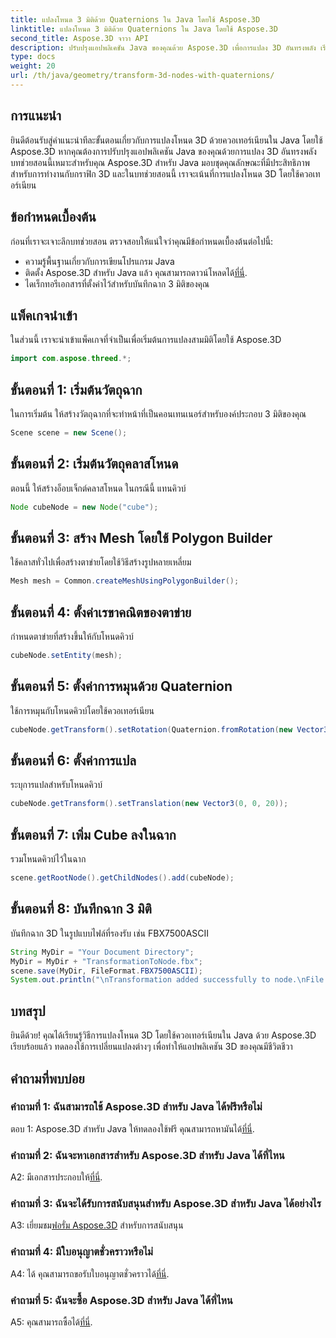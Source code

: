 ```yaml
---
title: แปลงโหนด 3 มิติด้วย Quaternions ใน Java โดยใช้ Aspose.3D
linktitle: แปลงโหนด 3 มิติด้วย Quaternions ใน Java โดยใช้ Aspose.3D
second_title: Aspose.3D จาวา API
description: ปรับปรุงแอปพลิเคชัน Java ของคุณด้วย Aspose.3D เพื่อการแปลง 3D อันทรงพลัง เรียนรู้การแปลงโหนดโดยใช้ควอเทอร์เนียนในคำแนะนำทีละขั้นตอนนี้
type: docs
weight: 20
url: /th/java/geometry/transform-3d-nodes-with-quaternions/
---
```

## การแนะนำ

ยินดีต้อนรับสู่คำแนะนำทีละขั้นตอนเกี่ยวกับการแปลงโหนด 3D ด้วยควอเทอร์เนียนใน Java โดยใช้ Aspose.3D หากคุณต้องการปรับปรุงแอปพลิเคชัน Java ของคุณด้วยการแปลง 3D อันทรงพลัง บทช่วยสอนนี้เหมาะสำหรับคุณ Aspose.3D สำหรับ Java มอบชุดคุณลักษณะที่มีประสิทธิภาพสำหรับการทำงานกับกราฟิก 3D และในบทช่วยสอนนี้ เราจะเน้นที่การแปลงโหนด 3D โดยใช้ควอเทอร์เนียน

## ข้อกำหนดเบื้องต้น

ก่อนที่เราจะเจาะลึกบทช่วยสอน ตรวจสอบให้แน่ใจว่าคุณมีข้อกำหนดเบื้องต้นต่อไปนี้:

- ความรู้พื้นฐานเกี่ยวกับการเขียนโปรแกรม Java
-  ติดตั้ง Aspose.3D สำหรับ Java แล้ว คุณสามารถดาวน์โหลดได้[ที่นี่](https://releases.aspose.com/3d/java/).
- ไดเร็กทอรีเอกสารที่ตั้งค่าไว้สำหรับบันทึกฉาก 3 มิติของคุณ

## แพ็คเกจนำเข้า

ในส่วนนี้ เราจะนำเข้าแพ็คเกจที่จำเป็นเพื่อเริ่มต้นการแปลงสามมิติโดยใช้ Aspose.3D

```java
import com.aspose.threed.*;
```

## ขั้นตอนที่ 1: เริ่มต้นวัตถุฉาก

ในการเริ่มต้น ให้สร้างวัตถุฉากที่จะทำหน้าที่เป็นคอนเทนเนอร์สำหรับองค์ประกอบ 3 มิติของคุณ

```java
Scene scene = new Scene();
```

## ขั้นตอนที่ 2: เริ่มต้นวัตถุคลาสโหนด

ตอนนี้ ให้สร้างอ็อบเจ็กต์คลาสโหนด ในกรณีนี้ แทนคิวบ์

```java
Node cubeNode = new Node("cube");
```

## ขั้นตอนที่ 3: สร้าง Mesh โดยใช้ Polygon Builder

ใช้คลาสทั่วไปเพื่อสร้างตาข่ายโดยใช้วิธีสร้างรูปหลายเหลี่ยม

```java
Mesh mesh = Common.createMeshUsingPolygonBuilder();
```

## ขั้นตอนที่ 4: ตั้งค่าเรขาคณิตของตาข่าย

กำหนดตาข่ายที่สร้างขึ้นให้กับโหนดคิวบ์

```java
cubeNode.setEntity(mesh);
```

## ขั้นตอนที่ 5: ตั้งค่าการหมุนด้วย Quaternion

ใช้การหมุนกับโหนดคิวบ์โดยใช้ควอเทอร์เนียน

```java
cubeNode.getTransform().setRotation(Quaternion.fromRotation(new Vector3(0, 1, 0), new Vector3(0.3, 0.5, 0.1)));
```

## ขั้นตอนที่ 6: ตั้งค่าการแปล

ระบุการแปลสำหรับโหนดคิวบ์

```java
cubeNode.getTransform().setTranslation(new Vector3(0, 0, 20));
```

## ขั้นตอนที่ 7: เพิ่ม Cube ลงในฉาก

รวมโหนดคิวบ์ไว้ในฉาก

```java
scene.getRootNode().getChildNodes().add(cubeNode);
```

## ขั้นตอนที่ 8: บันทึกฉาก 3 มิติ

บันทึกฉาก 3D ในรูปแบบไฟล์ที่รองรับ เช่น FBX7500ASCII

```java
String MyDir = "Your Document Directory";
MyDir = MyDir + "TransformationToNode.fbx";
scene.save(MyDir, FileFormat.FBX7500ASCII);
System.out.println("\nTransformation added successfully to node.\nFile saved at " + MyDir);
```

## บทสรุป

ยินดีด้วย! คุณได้เรียนรู้วิธีการแปลงโหนด 3D โดยใช้ควอเทอร์เนียนใน Java ด้วย Aspose.3D เรียบร้อยแล้ว ทดลองใช้การเปลี่ยนแปลงต่างๆ เพื่อทำให้แอปพลิเคชัน 3D ของคุณมีชีวิตชีวา

## คำถามที่พบบ่อย

### คำถามที่ 1: ฉันสามารถใช้ Aspose.3D สำหรับ Java ได้ฟรีหรือไม่

ตอบ 1: Aspose.3D สำหรับ Java ให้ทดลองใช้ฟรี คุณสามารถหามันได้[ที่นี่](https://releases.aspose.com/).

### คำถามที่ 2: ฉันจะหาเอกสารสำหรับ Aspose.3D สำหรับ Java ได้ที่ไหน

 A2: มีเอกสารประกอบให้[ที่นี่](https://reference.aspose.com/3d/java/).

### คำถามที่ 3: ฉันจะได้รับการสนับสนุนสำหรับ Aspose.3D สำหรับ Java ได้อย่างไร

 A3: เยี่ยมชม[ฟอรั่ม Aspose.3D](https://forum.aspose.com/c/3d/18) สำหรับการสนับสนุน

### คำถามที่ 4: มีใบอนุญาตชั่วคราวหรือไม่

 A4: ได้ คุณสามารถขอรับใบอนุญาตชั่วคราวได้[ที่นี่](https://purchase.aspose.com/temporary-license/).

### คำถามที่ 5: ฉันจะซื้อ Aspose.3D สำหรับ Java ได้ที่ไหน

 A5: คุณสามารถซื้อได้[ที่นี่](https://purchase.aspose.com/buy).